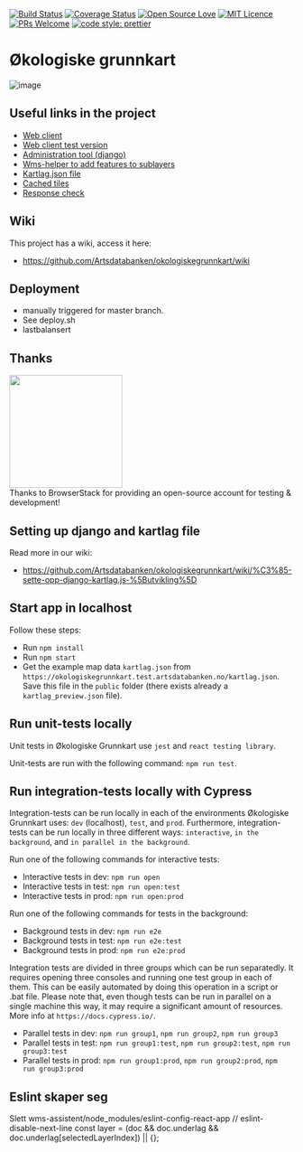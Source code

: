 [![Build Status](https://travis-ci.org/Artsdatabanken/okologiskegrunnkart.svg?branch=master)](https://travis-ci.org/Artsdatabanken/okologiskegrunnkart)
[![Coverage Status](https://coveralls.io/repos/github/Artsdatabanken/okologiskegrunnkart/badge.svg?branch=master)](https://coveralls.io/github/Artsdatabanken/okologiskegrunnkart?branch=master)
[![Open Source Love](https://badges.frapsoft.com/os/v2/open-source.svg?v=103)](https://github.com/ellerbrock/open-source-badges/)
[![MIT Licence](https://badges.frapsoft.com/os/mit/mit.svg?v=103)](https://opensource.org/licenses/mit-license.php)
[![PRs Welcome](https://img.shields.io/badge/PRs-welcome-brightgreen.svg)](CONTRIBUTING.md#pull-requests)
[![code style: prettier](https://img.shields.io/badge/code_style-prettier-ff69b4.svg?style=flat-square)](https://github.com/prettier/prettier)

# Økologiske grunnkart

![image](./doc/screenshot.png)

## Useful links in the project

- [Web client](https://okologiskegrunnkart.artsdatabanken.no)
- [Web client test version](https://okologiskegrunnkart.test.artsdatabanken.no)
- [Administration tool (django)](https://okologiskegrunnkartadmin.artsdatabanken.no/admin/)
- [Wms-helper to add features to sublayers](https://okologiskegrunnkartadmin.artsdatabanken.no/static/index.html)
- [Kartlag.json file](https://okologiskegrunnkart.test.artsdatabanken.no/kartlag.json)
- [Cached tiles](https://data.test.artsdatabanken.no/grunnkart/)
- [Response check](https://responssjekk.test.artsdatabanken.no/)

## Wiki

This project has a wiki, access it here:

- https://github.com/Artsdatabanken/okologiskegrunnkart/wiki

## Deployment

- manually triggered for master branch.
- See deploy.sh
- lastbalansert

## Thanks

<a href="https://www.browserstack.com/"><img src="doc/Browserstack-logo.svg" width="200px">
</a>
<br/>Thanks to BrowserStack for providing an open-source account for testing & development!

## Setting up django and kartlag file

Read more in our wiki:

- https://github.com/Artsdatabanken/okologiskegrunnkart/wiki/%C3%85-sette-opp-django-kartlag.js-%5Butvikling%5D

## Start app in localhost

Follow these steps:

- Run `npm install`
- Run `npm start`
- Get the example map data `kartlag.json` from `https://okologiskegrunnkart.test.artsdatabanken.no/kartlag.json`. Save this file in the `public` folder (there exists already a `kartlag_preview.json` file).

## Run unit-tests locally

Unit tests in Økologiske Grunnkart use `jest` and `react testing library`.

Unit-tests are run with the following command: `npm run test`.

## Run integration-tests locally with Cypress

Integration-tests can be run locally in each of the environments Økologiske Grunnkart uses: `dev` (localhost), `test`, and `prod`.
Furthermore, integration-tests can be run locally in three different ways: `interactive`, `in the background`, and `in parallel in the background`.

Run one of the following commands for interactive tests:

- Interactive tests in dev: `npm run open`
- Interactive tests in test: `npm run open:test`
- Interactive tests in prod: `npm run open:prod`

Run one of the following commands for tests in the background:

- Background tests in dev: `npm run e2e`
- Background tests in test: `npm run e2e:test`
- Background tests in prod: `npm run e2e:prod`

Integration tests are divided in three groups which can be run separatedly. It requires opening three consoles and running one test group in each of them. This can be easily automated by doing this operation in a script or .bat file. Please note that, even though tests can be run in parallel on a single machine this way, it may require a significant amount of resources. More info at `https://docs.cypress.io/`.

- Parallel tests in dev: `npm run group1`, `npm run group2`, `npm run group3`
- Parallel tests in test: `npm run group1:test`, `npm run group2:test`, `npm run group3:test`
- Parallel tests in prod: `npm run group1:prod`, `npm run group2:prod`, `npm run group3:prod`

## Eslint skaper seg

Slett wms-assistent/node_modules/eslint-config-react-app
  // eslint-disable-next-line
  const layer = (doc && doc.underlag && doc.underlag[selectedLayerIndex]) || {};

